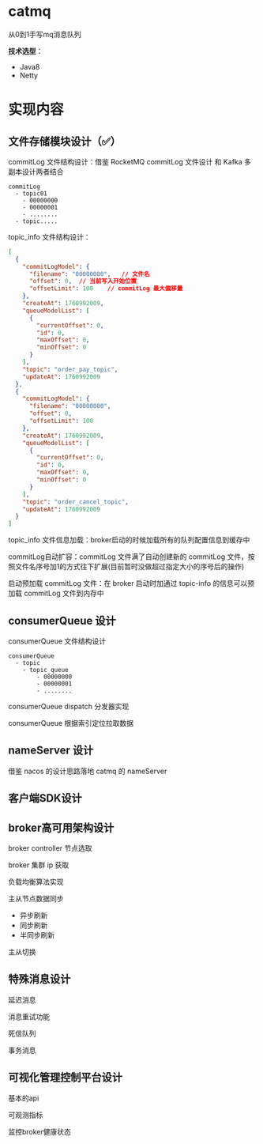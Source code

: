 # catmq

从0到1手写mq消息队列





**技术选型**：

- Java8
- Netty



# 实现内容
## 文件存储模块设计（✅）

commitLog 文件结构设计：借鉴 RocketMQ commitLog 文件设计 和 Kafka 多副本设计两者结合
```text
commitLog
  - topic01
    - 00000000
    - 00000001
    - ........
  - topic.....
```

topic_info 文件结构设计：

```json
[
  {
    "commitLogModel": {
      "filename": "00000000",	// 文件名
      "offset": 0,	// 当前写入开始位置
      "offsetLimit": 100	// commitLog 最大偏移量
    },
    "createAt": 1760992009,
    "queueModelList": [
      {
        "currentOffset": 0,
        "id": 0,
        "maxOffset": 0,
        "minOffset": 0
      }
    ],
    "topic": "order_pay_topic",
    "updateAt": 1760992009
  },
  {
    "commitLogModel": {
      "filename": "00000000",
      "offset": 0,
      "offsetLimit": 100
    },
    "createAt": 1760992009,
    "queueModelList": [
      {
        "currentOffset": 0,
        "id": 0,
        "maxOffset": 0,
        "minOffset": 0
      }
    ],
    "topic": "order_cancel_topic",
    "updateAt": 1760992009
  }
]
```

topic_info 文件信息加载：broker启动的时候加载所有的队列配置信息到缓存中

commitLog自动扩容：commitLog 文件满了自动创建新的 commitLog 文件，按照文件名序号加1的方式往下扩展(目前暂时没做超过指定大小的序号后的操作)

启动预加载 commitLog 文件：在 broker 启动时加通过 topic-info 的信息可以预加载 commitLog 文件到内存中



## consumerQueue 设计

consumerQueue 文件结构设计
```text
consumerQueue
  - topic
    - topic_queue
        - 00000000
        - 00000001
        - ........
```

consumerQueue dispatch 分发器实现

consumerQueue 根据索引定位拉取数据



## nameServer 设计

借鉴 nacos 的设计思路落地 catmq 的 nameServer



## 客户端SDK设计



## broker高可用架构设计

broker controller 节点选取

broker 集群 ip 获取

负载均衡算法实现

主从节点数据同步
- 异步刷新
- 同步刷新
- 半同步刷新

主从切换



## 特殊消息设计

延迟消息

消息重试功能

死信队列

事务消息



## 可视化管理控制平台设计

基本的api

可观测指标

监控broker健康状态